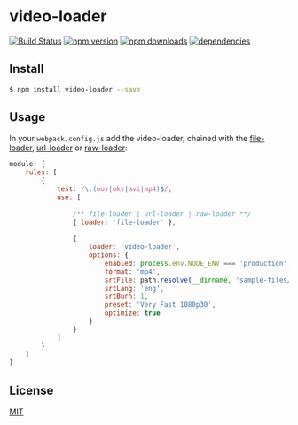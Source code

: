 # video-loader

[![Build Status](https://travis-ci.org/Milewski/video-loader.svg?branch=master)](https://travis-ci.org/Milewski/video-loader)
[![npm version](https://badge.fury.io/js/video-loader.svg)](https://badge.fury.io/js/video-loader)
[![npm downloads](https://img.shields.io/npm/dm/video-loader.svg)](https://www.npmjs.com/package/video-loader)
[![dependencies](https://david-dm.org/Milewski/video-loader.svg)](https://www.npmjs.com/package/video-loader)

## Install

```bash
$ npm install video-loader --save
```

## Usage

In your `webpack.config.js` add the video-loader, chained with the [file-loader](https://github.com/webpack/file-loader), [url-loader](https://github.com/webpack/url-loader) or [raw-loader](https://github.com/webpack/raw-loader):

```js
module: {
    rules: [
        {
            test: /\.(mov|mkv|avi|mp4)$/,
            use: [
                
                /** file-loader | url-loader | raw-loader **/
                { loader: 'file-loader' },
                
                {
                    loader: 'video-loader',
                    options: {
                        enabled: process.env.NODE_ENV === 'production',
                        format: 'mp4',
                        srtFile: path.resolve(__dirname, 'sample-files/subtitle.srt'),
                        srtLang: 'eng',
                        srtBurn: 1,
                        preset: 'Very Fast 1080p30',
                        optimize: true
                    }
                }
            ]
        }
    ]
}
```
## License 

[MIT](LICENSE)

